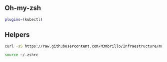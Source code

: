 

## Oh-my-zsh
```sh 
plugins=(kubectl)
```

## Helpers
```sh
curl -sS https://raw.githubusercontent.com/M3mbrillo/Infraestructure/main/environment-config/linux/zsh/kubernetes/.zshrc >> ~/.zshrc

source ~/.zshrc
```
